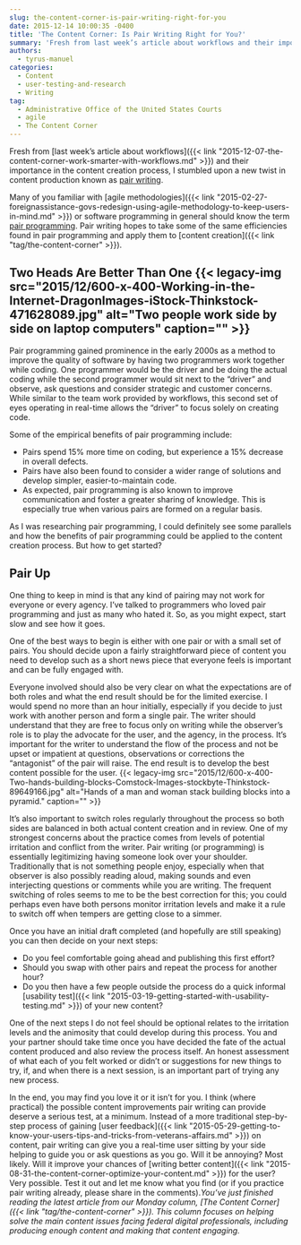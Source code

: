 ```yaml
---
slug: the-content-corner-is-pair-writing-right-for-you
date: 2015-12-14 10:00:35 -0400
title: 'The Content Corner: Is Pair Writing Right for You?'
summary: 'Fresh from last week’s article about workflows and their importance in the content creation process, I stumbled upon a new twist in content production known as pair writing. Many of you familiar with agile methodologies or software programming in general should know the term pair programming. Pair writing hopes to take some of the same'
authors:
  - tyrus-manuel
categories:
  - Content
  - user-testing-and-research
  - Writing
tag:
  - Administrative Office of the United States Courts
  - agile
  - The Content Corner
---
```


Fresh from [last week’s article about workflows]({{< link "2015-12-07-the-content-corner-work-smarter-with-workflows.md" >}}) and their importance in the content creation process, I stumbled upon a new twist in content production known as [pair writing](http://www.uxbooth.com/articles/write-better-content-by-working-in-pairs/).

Many of you familiar with [agile methodologies]({{< link "2015-02-27-foreignassistance-govs-redesign-using-agile-methodology-to-keep-users-in-mind.md" >}}) or software programming in general should know the term [pair programming](https://en.wikipedia.org/wiki/Pair_programming). Pair writing hopes to take some of the same efficiencies found in pair programming and apply them to [content creation]({{< link "tag/the-content-corner" >}}).

## Two Heads Are Better Than One {{< legacy-img src="2015/12/600-x-400-Working-in-the-Internet-DragonImages-iStock-Thinkstock-471628089.jpg" alt="Two people work side by side on laptop computers" caption="" >}} 

Pair programming gained prominence in the early 2000s as a method to improve the quality of software by having two programmers work together while coding. One programmer would be the driver and be doing the actual coding while the second programmer would sit next to the “driver” and observe, ask questions and consider strategic and customer concerns. While similar to the team work provided by workflows, this second set of eyes operating in real-time allows the “driver” to focus solely on creating code.

Some of the empirical benefits of pair programming include:

  * Pairs spend 15% more time on coding, but experience a 15% decrease in overall defects.
  * Pairs have also been found to consider a wider range of solutions and develop simpler, easier-to-maintain code.
  * As expected, pair programming is also known to improve communication and foster a greater sharing of knowledge. This is especially true when various pairs are formed on a regular basis.

As I was researching pair programming, I could definitely see some parallels and how the benefits of pair programming could be applied to the content creation process. But how to get started?

## Pair Up

One thing to keep in mind is that any kind of pairing may not work for everyone or every agency. I’ve talked to programmers who loved pair programming and just as many who hated it. So, as you might expect, start slow and see how it goes.

One of the best ways to begin is either with one pair or with a small set of pairs. You should decide upon a fairly straightforward piece of content you need to develop such as a short news piece that everyone feels is important and can be fully engaged with.

Everyone involved should also be very clear on what the expectations are of both roles and what the end result should be for the limited exercise. I would spend no more than an hour initially, especially if you decide to just work with another person and form a single pair. The writer should understand that they are free to focus only on writing while the observer’s role is to play the advocate for the user, and the agency, in the process. It&#8217;s important for the writer to understand the flow of the process and not be upset or impatient at questions, observations or corrections the “antagonist” of the pair will raise. The end result is to develop the best content possible for the user. {{< legacy-img src="2015/12/600-x-400-Two-hands-building-blocks-Comstock-Images-stockbyte-Thinkstock-89649166.jpg" alt="Hands of a man and woman stack building blocks into a pyramid." caption="" >}} 

It&#8217;s also important to switch roles regularly throughout the process so both sides are balanced in both actual content creation and in review. One of my strongest concerns about the practice comes from levels of potential irritation and conflict from the writer. Pair writing (or programming) is essentially legitimizing having someone look over your shoulder. Traditionally that is not something people enjoy, especially when that observer is also possibly reading aloud, making sounds and even interjecting questions or comments while you are writing. The frequent switching of roles seems to me to be the best correction for this; you could perhaps even have both persons monitor irritation levels and make it a rule to switch off when tempers are getting close to a simmer.

Once you have an initial draft completed (and hopefully are still speaking) you can then decide on your next steps:

  * Do you feel comfortable going ahead and publishing this first effort?
  * Should you swap with other pairs and repeat the process for another hour?
  * Do you then have a few people outside the process do a quick informal [usability test]({{< link "2015-03-19-getting-started-with-usability-testing.md" >}}) of your new content?

One of the next steps I do not feel should be optional relates to the irritation levels and the animosity that could develop during this process. You and your partner should take time once you have decided the fate of the actual content produced and also review the process itself. An honest assessment of what each of you felt worked or didn’t or suggestions for new things to try, if, and when there is a next session, is an important part of trying any new process.

In the end, you may find you love it or it isn’t for you. I think (where practical) the possible content improvements pair writing can provide deserve a serious test, at a minimum. Instead of a more traditional step-by-step process of gaining [user feedback]({{< link "2015-05-29-getting-to-know-your-users-tips-and-tricks-from-veterans-affairs.md" >}}) on content, pair writing can give you a real-time user sitting by your side helping to guide you or ask questions as you go. Will it be annoying? Most likely. Will it improve your chances of [writing better content]({{< link "2015-08-31-the-content-corner-optimize-your-content.md" >}}) for the user? Very possible. Test it out and let me know what you find (or if you practice pair writing already, please share in the comments)._You’ve just finished reading the latest article from our Monday column, [The Content Corner]({{< link "tag/the-content-corner" >}}). This column focuses on helping solve the main content issues facing federal digital professionals, including producing enough content and making that content engaging._
